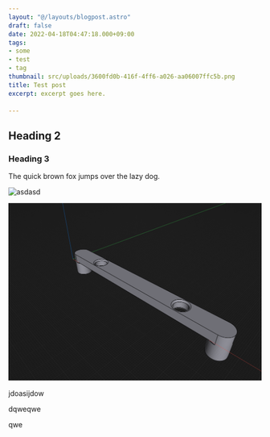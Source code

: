 ```yaml
---
layout: "@/layouts/blogpost.astro"
draft: false
date: 2022-04-18T04:47:18.000+09:00
tags:
- some
- test
- tag
thumbnail: src/uploads/3600fd0b-416f-4ff6-a026-aa06007ffc5b.png
title: Test post
excerpt: excerpt goes here.

---
```

## Heading 2

### Heading 3

The quick brown fox jumps over the lazy dog.

![asdasd](https://images.unsplash.com/photo-1610397648930-477b8c7f0943?ixlib=rb-1.2.1&ixid=MnwxMjA3fDB8MHxwaG90by1wYWdlfHx8fGVufDB8fHx8&auto=format&fit=crop&w=1030&q=80) 

![](src/uploads/cb6d779b-cc42-4eb2-9719-42e4989642bd.png)

jdoasijdow

dqweqwe

qwe